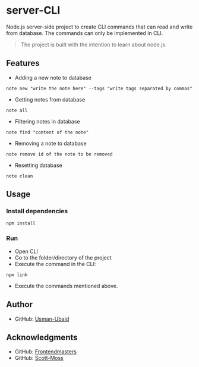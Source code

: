 # server-CLI

Node.js server-side project to create CLI commands that can read and write from database. The commands can only be implemented in CLI.

> The project is built with the intention to learn about node.js.

## Features

- Adding a new note to database

```
note new "write the note here" --tags "write tags separated by commas"
```

- Getting notes from database

```
note all
```

- Filtering notes in database

```
note find "content of the note"
```

- Removing a note to database

```
note remove id of the note to be removed
```

- Resetting database

```
note clean
```

## Usage

### Install dependencies

```
npm install
```

### Run

- Open CLI
- Go to the folder/directory of the project
- Execute the command in the CLI:

```
npm link
```

- Execute the commands mentioned above.

## Author

- GitHub: [Usman-Ubaid](https://github.com/Usman-Ubaid)

## Acknowledgments

- GitHub: [Frontendmasters](https://github.com/FrontendMasters)
- GitHub: [Scott-Moss](https://github.com/Hendrixer)
